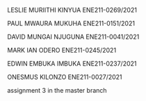 LESLIE MURIITHI KINYUA       ENE211-0269/2021

PAUL MWAURA MUKUHA     ENE211-0151/2021

DAVID MUNGAI NJUGUNA    ENE211-0041/2021

MARK IAN ODERO                   ENE211-0245/2021

EDWIN EMBUKA IMBUKA      ENE211-0237/2021

ONESMUS KILONZO                ENE211-0027/2021

assignment 3 in the master branch


